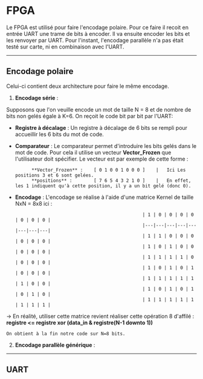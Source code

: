 # FPGA
Le FPGA est utilisé pour faire l'encodage polaire. Pour ce faire il recoit en entrée UART une trame de bits à encoder. Il va ensuite encoder les bits et les renvoyer par UART. Pour l'instant, l'encodage parallèle n'a pas était testé sur carte, ni en combinaison avec l'UART.

---

## Encodage polaire
Celui-ci contient deux architecture pour faire le même encodage.

1. **Encodage série** : 

Supposons que l'on veuille encode un mot de taille N = 8 et de nombre de bits non gelés égale à K=6. On reçoit le code bit par bit par l'UART:
  - **Registre à décalage** : Un registre à décalage de 6 bits se rempli pour accueillir les 6 bits du mot de code.
  - **Comparateur** : Le comparateur permet d'introduire les bits gelés dans le mot de code. Pour cela il utilise un vecteur **Vector_Frozen** que l'utilisateur doit spécifier. Le vecteur est par exemple de cette forme : 
                                                                         
              **Vector_Frozen** :    [ 0 1 0 0 1 0 0 0 ]    |   Ici Les positions 3 et 6 sont gelées.
              **positions** :        [ 7 6 5 4 3 2 1 0 ]    |   En effet, les 1 indiquent qu'à cette position, il y a un bit gelé (donc 0).      
                                                                         
  - **Encodage** : L'encodage se réalise à l'aide d'une matrice Kernel de taille NxN = 8x8 ici : 

                                                       | 1 | 0 | 0 | 0 | 0 | 0 | 0 | 0 |  
                                                       |---|---|---|---|---|---|---|---| 
                                                       | 1 | 1 | 0 | 0 | 0 | 0 | 0 | 0 | 
                                                       | 1 | 0 | 1 | 0 | 0 | 0 | 0 | 0 | 
                                                       | 1 | 1 | 1 | 1 | 0 | 0 | 0 | 0 |
                                                       | 1 | 0 | 1 | 0 | 1 | 0 | 0 | 0 |
                                                       | 1 | 1 | 1 | 1 | 1 | 1 | 0 | 0 |
                                                       | 1 | 0 | 1 | 0 | 1 | 0 | 1 | 0 |
                                                       | 1 | 1 | 1 | 1 | 1 | 1 | 1 | 1 |
                                                       
   -> En réalité, utiliser cette matrice revient réaliser cette opération 8 d'affilé :
                                  **registre <= registre xor (data_in & registre(N-1 downto 1))**
                                  
    On obtient à la fin notre code sur N=8 bits. 
    
2. **Encodage parallèle générique** :

---

## UART
